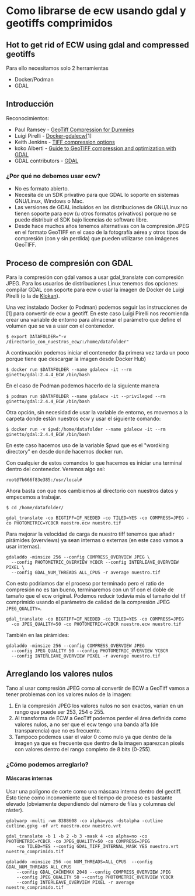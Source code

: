 # Como librarse de ecw usando gdal y geotiffs comprimidos
## Hot to get rid of ECW using gdal and compressed geotiffs

Para ello necesitamos solo 2 herramientas
- Docker/Podman
- GDAL

## Introducción

Reconocimientos:
* Paul Ramsey - [GeoTiff Compression for Dummies](http://blog.cleverelephant.ca/2015/02/geotiff-compression-for-dummies.html)
* Luigi Pirelli - [Docker-gdalecw](https://github.com/luipir/docker-gdalecw)[1]
* Keith Jenkins - [TIFF compression options](https://gist.github.com/kgjenkins/877ff0bf7aef20f87895a6e93d61fb43)
* koko Alberti - [Guide to GeoTIFF compression and optimization with GDAL](https://kokoalberti.com/articles/geotiff-compression-optimization-guide/)
* GDAL contributors - [GDAL](https://github.com/osgeo/gdal)

### ¿Por qué no debemos usar ecw?
- No es formato abierto.
- Necesita de un SDK privativo para que GDAL lo soporte en sistemas GNU/Linux, Windows o Mac.
- Las versiones de GDAL incluidos en las distribuciones de GNU/Linux no tienen soporte para ecw (u otros formatos privativos) porque no se puede distribuir el SDK bajo licencias de software libre.
- Desde hace muchos años tenemos alternativas con la compresión JPEG en el formato GeoTIFF en el caso de la fotografía aérea y otros tipos de compresión (con y sin perdida) que pueden utilizarse con imágenes GeoTIFF.

## Proceso de compresión con GDAL

Para la compresión con gdal vamos a usar gdal_translate con compresión JPEG. Para los usuarios de distribuciones Linux tenemos dos opciones: compilar GDAL con soporte para ecw o usar la imagen de Docker de Luigi Pirelli (o la de [Klokan](https://gist.github.com/klokan/bfd4a07e8072ffae4bb6)).

Una vez instalado Docker (o Podman) podemos seguir las instrucciones de [1] para convertir de ecw a geotiff. En este caso Luigi Pirelli nos recomienda crear una variable de entorno para almacenar el parámetro que define el volumen que se va a usar con el contenedor.

`$ export DATAFOLDER="-v /directorio_con_nuestros_ecw/:/home/datafolder"`

A continuación podemos iniciar el contenedor (la primera vez tarda un poco porque tiene que descargar la imagen desde Docker Hub)

`$ docker run $DATAFOLDER --name gdalecw -it --rm ginetto/gdal:2.4.4_ECW /bin/bash`

En el caso de Podman podemos hacerlo de la siguiente manera

`$ podman run $DATAFOLDER --name gdalecw -it --privileged --rm ginetto/gdal:2.4.4_ECW /bin/bash`

Otra opción, sin necesidad de usar la variable de entorno, es movernos a la carpeta donde están nuestros ecw y usar el siguiente comando:

`$ docker run -v $pwd:/home/datafolder --name gdalecw -it --rm ginetto/gdal:2.4.4_ECW /bin/bash`

En este caso hacemos uso de la variable $pwd que es el "wordking directory" en desde donde hacemos docker run.

Con cualquier de estos comandos lo que hacemos es iniciar una terminal dentro del contenedor. Veremos algo así:

`root@7b666f83e385:/usr/local# `

Ahora basta con que nos cambiemos al directorio con nuestros datos y empecemos a trabajar.

`$ cd /home/datafolder/`

```
gdal_translate -co BIGTIFF=IF_NEEDED -co TILED=YES -co COMPRESS=JPEG -co PHOTOMETRIC=YCBCR nuestro.ecw nuestro.tif
```

Para mejorar la velocidad de carga de nuestro tiff tenemos que añadir pirámides (overviews) ya sean internas o externas (en este caso vamos a usar internas).
```
gdaladdo -minsize 256 --config COMPRESS_OVERVIEW JPEG \
  --config PHOTOMETRIC_OVERVIEW YCBCR --config INTERLEAVE_OVERVIEW PIXEL \
  --config GDAL_NUM_THREADS ALL_CPUS -r average nuestro.tif
```

Con esto podriamos dar el proceso por terminado pero el ratio de compresión no es tan bueno, terminaremos con un tif con el doble de tamaño que el ecw original. Podemos reducir todavía más el tamaño del tif comprimido usando el parámetro de calidad de la compresión JPEG `JPEG_QUALITY=`.
```
gdal_translate -co BIGTIFF=IF_NEEDED -co TILED=YES -co COMPRESS=JPEG
  -co JPEG_QUALITY=50 -co PHOTOMETRIC=YCBCR nuestro.ecw nuestro.tif
```
También en las pirámides:
```
gdaladdo -minsize 256 --config COMPRESS_OVERVIEW JPEG 
  --config JPEG_QUALITY 50 --config PHOTOMETRIC_OVERVIEW YCBCR 
  --config INTERLEAVE_OVERVIEW PIXEL -r average nuestro.tif
```
## Arreglando los valores nulos

Tano al usar compresión JPEG como al convertir de ECW a GeoTiff vamos a tener problemas con los valores nulos de la imagen:
1. En la compresión JPEG los valores nulos no son exactos, varían en un rango que puede ser 253, 254 o 255. 
2. Al transforma de ECW a GeoTiff podemos perder el área definida como valores nulos, a no ser que el ecw tengo una banda alfa (de transparencia) que no es frecuente.
3. Tampoco podemos usar el valor 0 como nulo ya que dentro de la imagen ya que es frecuente que dentro de la imagen aparezcan pixels con valores dentro del rango completo de 8 bits (0-255).

### ¿Cómo podemos arreglarlo?
#### Máscaras internas
Usar una polígono de corte como una máscara interna dentro del geotiff. Esto tiene como inconveniente que el tiempo de proceso es bastante elevado (obviamente dependiendo del número de filas y columnas del ráster).
```
gdalwarp -multi -wm 8388608 -co alpha=yes -dstalpha -cutline cutline.gpkg -of vrt nuestro.ecw nuestro.vrt

gdal_translate -b 1 -b 2 -b 3 -mask 4 -co alpha=no -co PHOTOMETRIC=YCBCR -co JPEG_QUALITY=50 -co COMPRESS=JPEG 
	-co TILED=YES --config GDAL_TIFF_INTERNAL_MASK YES nuestro.vrt nuestro_comprimido.tif

gdaladdo -minsize 256 -oo NUM_THREADS=ALL_CPUS  --config GDAL_NUM_THREADS ALL_CPUS 
	--config GDAL_CACHEMAX 2048 --config COMPRESS_OVERVIEW JPEG 
	--config JPEG_QUALITY 50 --config PHOTOMETRIC_OVERVIEW YCBCR 
	--config INTERLEAVE_OVERVIEW PIXEL -r average nuestro_comprimido.tif
```








